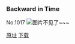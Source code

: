 ### Backward in Time
No.1017
![图片不见了~~~](https://imgs.xkcd.com/comics/backward_in_time.png)

[原址](https://xkcd.com//1017) [下载](https://imgs.xkcd.com/comics/backward_in_time.png)

